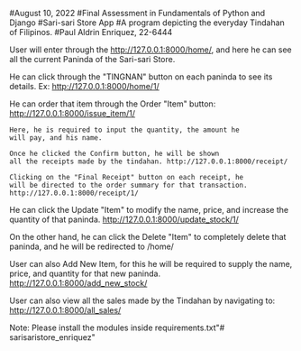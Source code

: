 #August 10, 2022
#Final Assessment in Fundamentals of Python and Django
#Sari-sari Store App
#A program depicting the everyday Tindahan of Filipinos.
#Paul Aldrin Enriquez, 22-6444

User will enter through the http://127.0.0.1:8000/home/, and here
he can see all the current Paninda of the Sari-sari Store.

He can click through the "TINGNAN" button on each paninda
to see its details.
Ex: http://127.0.0.1:8000/home/1/

He can order that item through the Order "Item" button:
http://127.0.0.1:8000/issue_item/1/

	Here, he is required to input the quantity, the amount he
	will pay, and his name.

	Once he clicked the Confirm button, he will be shown 
	all the receipts made by the tindahan. http://127.0.0.1:8000/receipt/

	Clicking on the "Final Receipt" button on each receipt, he
	will be directed to the order summary for that transaction.
	http://127.0.0.1:8000/receipt/1/

He can click the Update "Item" to modify the name, price, and increase the
quantity of that paninda.
http://127.0.0.1:8000/update_stock/1/

On the other hand, he can click the Delete "Item" to completely delete
that paninda, and he will be redirected to /home/

User can also Add New Item, for this he will be required to supply the name,
price, and quantity for that new paninda.
http://127.0.0.1:8000/add_new_stock/

User can also view all the sales made by the Tindahan by navigating to:
http://127.0.0.1:8000/all_sales/

Note: Please install the modules inside requirements.txt"# sarisaristore_enriquez" 
